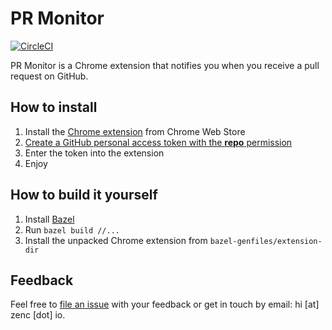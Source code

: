 # PR Monitor

[![CircleCI](https://circleci.com/gh/zenclabs/prmonitor.svg?style=svg)](https://circleci.com/gh/zenclabs/prmonitor)

PR Monitor is a Chrome extension that notifies you when you receive a pull request on GitHub.

## How to install

1. Install the [Chrome extension](https://chrome.google.com/webstore/detail/pr-monitor/pneldbfhblmldbhmkolclpkijgnjcmng) from Chrome Web Store
2. [Create a GitHub personal access token with the **repo** permission](https://github.com/settings/tokens)
3. Enter the token into the extension
4. Enjoy

## How to build it yourself

1. Install [Bazel](https://bazel.build)
2. Run `bazel build //...`
3. Install the unpacked Chrome extension from `bazel-genfiles/extension-dir`

## Feedback

Feel free to [file an issue](https://github.com/zenclabs/prmonitor/issues) with your feedback
or get in touch by email: hi [at] zenc [dot] io.
